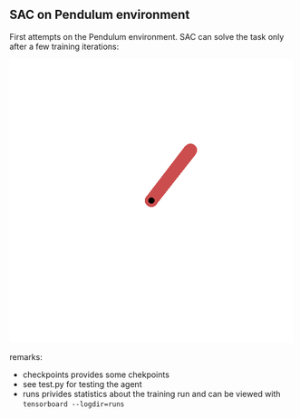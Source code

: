 ## SAC on Pendulum environment

First attempts on the Pendulum environment. SAC can solve the task only after a few training iterations: 

![Beschreibung des GIFs](assets/pendulum.gif)

remarks:
- checkpoints provides some chekpoints 
- see test.py for testing the agent
- runs privides statistics about the training run and can be viewed with `tensorboard --logdir=runs`